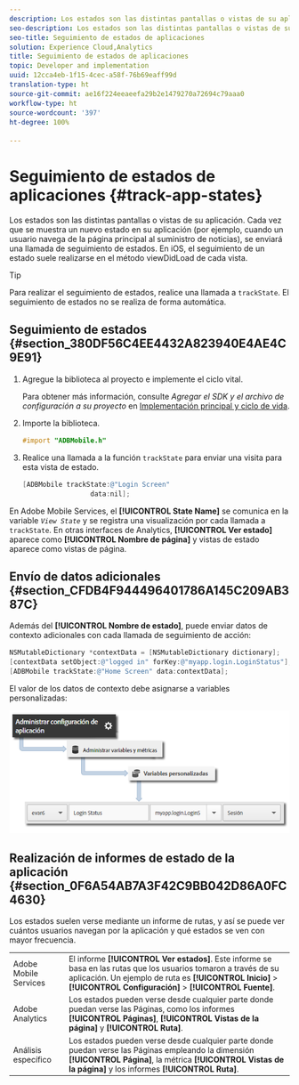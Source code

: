 ```yaml
---
description: Los estados son las distintas pantallas o vistas de su aplicación. Cada vez que se muestra un nuevo estado en su aplicación (por ejemplo, cuando un usuario navega de la página principal al suministro de noticias), se enviará una llamada de seguimiento de estados. En iOS, el seguimiento de un estado suele realizarse en el método viewDidLoad de cada vista.
seo-description: Los estados son las distintas pantallas o vistas de su aplicación. Cada vez que se muestra un nuevo estado en su aplicación (por ejemplo, cuando un usuario navega de la página principal al suministro de noticias), se enviará una llamada de seguimiento de estados. En iOS, el seguimiento de un estado suele realizarse en el método viewDidLoad de cada vista.
seo-title: Seguimiento de estados de aplicaciones
solution: Experience Cloud,Analytics
title: Seguimiento de estados de aplicaciones
topic: Developer and implementation
uuid: 12cca4eb-1f15-4cec-a58f-76b69eaff99d
translation-type: ht
source-git-commit: ae16f224eeaeefa29b2e1479270a72694c79aaa0
workflow-type: ht
source-wordcount: '397'
ht-degree: 100%

---
```



# Seguimiento de estados de aplicaciones {#track-app-states}

Los estados son las distintas pantallas o vistas de su aplicación. Cada vez que se muestra un nuevo estado en su aplicación (por ejemplo, cuando un usuario navega de la página principal al suministro de noticias), se enviará una llamada de seguimiento de estados. En iOS, el seguimiento de un estado suele realizarse en el método viewDidLoad de cada vista.

>[!TIP]
>
>Para realizar el seguimiento de estados, realice una llamada a `trackState`. El seguimiento de estados no se realiza de forma automática.

## Seguimiento de estados {#section_380DF56C4EE4432A823940E4AE4C9E91}

1. Agregue la biblioteca al proyecto e implemente el ciclo vital.

   Para obtener más información, consulte *Agregar el SDK y el archivo de configuración a su proyecto* en [Implementación principal y ciclo de vida](/help/ios/getting-started/dev-qs.md).
1. Importe la biblioteca.

   ```objective-c
   #import "ADBMobile.h"
   ```

1. Realice una llamada a la función `trackState` para enviar una visita para esta vista de estado.

   ```objective-c
   [ADBMobile trackState:@"Login Screen"  
                    data:nil];
   ```

En Adobe Mobile Services, el **[!UICONTROL State Name]** se comunica en la variable *`View State`* y se registra una visualización por cada llamada a `trackState`. En otras interfaces de Analytics, **[!UICONTROL Ver estado]** aparece como **[!UICONTROL Nombre de página]** y vistas de estado aparece como vistas de página.

## Envío de datos adicionales {#section_CFDB4F944496401786A145C209AB387C}

Además del **[!UICONTROL Nombre de estado]**, puede enviar datos de contexto adicionales con cada llamada de seguimiento de acción:

```objective-c
NSMutableDictionary *contextData = [NSMutableDictionary dictionary]; 
[contextData setObject:@"logged in" forKey:@"myapp.login.LoginStatus"]; 
[ADBMobile trackState:@"Home Screen" data:contextData];
```

El valor de los datos de contexto debe asignarse a variables personalizadas:

![](assets/map-variable-context-state.png)

## Realización de informes de estado de la aplicación {#section_0F6A54AB7A3F42C9BB042D86A0FC4630}

Los estados suelen verse mediante un informe de rutas, y así se puede ver cuántos usuarios navegan por la aplicación y qué estados se ven con mayor frecuencia.

|  |  |
|--- |--- |
| Adobe Mobile Services | El informe **[!UICONTROL Ver estados]**. Este informe se basa en las rutas que los usuarios tomaron a través de su aplicación. Un ejemplo de ruta es **[!UICONTROL Inicio]** > **[!UICONTROL Configuración]** > **[!UICONTROL Fuente]**. |
| Adobe Analytics | Los estados pueden verse desde cualquier parte donde puedan verse las Páginas, como los informes **[!UICONTROL Páginas]**, **[!UICONTROL Vistas de la página]** y **[!UICONTROL Ruta]**. |
| Análisis específico | Los estados pueden verse desde cualquier parte donde puedan verse las Páginas empleando la dimensión **[!UICONTROL Página]**, la métrica **[!UICONTROL Vistas de la página]** y los informes **[!UICONTROL Ruta]**. |
